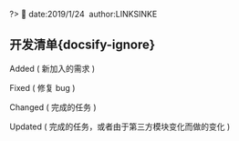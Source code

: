 ?> :loudspeaker: date:2019/1/24&nbsp;&nbsp;author:LINKSINKE

## 开发清单{docsify-ignore}
Added ( 新加入的需求 )

Fixed ( 修复 bug )

Changed ( 完成的任务 )

Updated ( 完成的任务，或者由于第三方模块变化而做的变化 )
